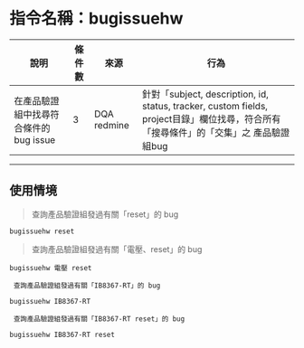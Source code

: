 # 指令名稱：bugissuehw

| 說明 | 條件數 | 來源 | 行為 |
| --- | --- | --- | --- |
| 在產品驗證組中找尋符合條件的bug issue | 3 | DQA redmine | 針對「subject, description, id, status, tracker, custom fields, project目錄」欄位找尋，符合所有「搜尋條件」的「交集」之 產品驗證組bug |

---

## 使用情境

> 查詢產品驗證組發過有關「reset」的 bug

```
bugissuehw reset
```

> 查詢產品驗證組發過有關「電壓、reset」的 bug

```
bugissuehw 電壓 reset
```

```
 查詢產品驗證組發過有關「IB8367-RT」的 bug
```

```
bugissuehw IB8367-RT
```

```
 查詢產品驗證組發過有關「IB8367-RT reset」的 bug
```

```
bugissuehw IB8367-RT reset
```



